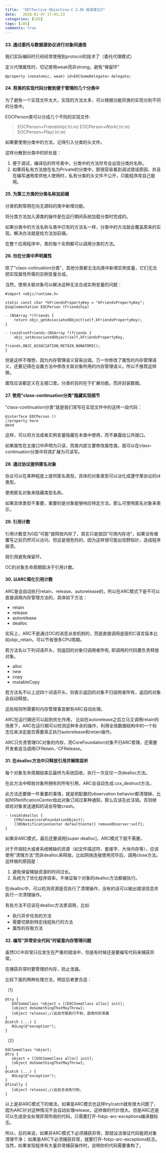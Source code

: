 ```yaml
---
title:  "《Effective Objective-C 2.0》 阅读笔记3" 
date:   2018-02-07 17:45:23
categories: [iOS]
tags: [iOS]
comments: true
---
```


#### 23. 通过委托与数据源协议进行对象间通信

我们实际编码时已经经常使用到protocol的技术了（委托代理模式）

定义代理属性时，切记使用weak而非strong，避免“保留环”

``` objective_c
@property (nonatomic, weak) id<EOCSomeDelegate> delegate;
```

#### 24. 将类的实现代码分散到便于管理的几个分类中

为了避免一个实现文件太大，实现的方法太多，可以根据功能将类的实现分到不同的分类中。

EOCPerson类可以分成几个不同的实现文件:

> EOCPerson+Friendship(.h/.m)
> EOCPerson+Work(.h/.m)
> EOCPerson+Play(.h/.m)

如果要使用分类中的方法，记得引入分类的头文件。

这样分散到分类中的好处是：

1. 便于调试，编译后的符号表中，分类中的方法符号会出现分类的名称。
2. 如果将私有方法放在名为Private的分类中，那很容易看到调试错误原因，并且在编写通用库供他人使用时，私有分类的头文件不公开，只能程序库自己能用。

#### 25. 为第三方类的分类名称加前缀

分类机制常用在向无源码的类中新增功能。

将分类方法加入源类的操作是在运行期间系统加载分类时完成的。

如果分类中的方法名称与类中已有的方法名一样，分类中的方法就会覆盖原来的实现。解决办法就是给方法加前缀。

在整个应用程序中，类的每个实例都可以调用分类的方法。

#### 26. 勿在分类中声明属性

除了"class-cotinuation分类"，其他分类都无法向类中新增实例变量，它们无法把实现属性所需的实例变量合成。

当然，使用关联对象可以解决这种无法合成实例变量的问题：

``` objective_c
#import <objc/runtime.h>

static const char *kFriendsPropertyKey = "kFriendsPropertyKey";
@implementation EOCPerson (Friendship)

- (NSArray *)friends {
    return objc_getAssociatedObject(self,kFriendsPropertyKey);
}

- (void)setFriends:(NSArray *)friends {
    objc_setAssociatedObject(self,kFriendsPropertyKey,
                            friends,OBJC_ASSOCIATION_RETAIN_NONATOMIC);
}
```

但是这样不理想，因为内存管理语义容易出错。万一你修改了属性的内存管理语义，还要记得在设置方法中修改关联对象所用的内存管理语义。所以不推荐这样做。

属性应该都定义在主接口里。分类的目的在于扩展功能，而非封装数据。

#### 27. 使用"class-continuation分类"隐藏实现细节

"class-continuation分类"就是我们常写在实现文件中的这样一段代码：

``` objective_c
@interface EOCPerson ()
//property here
@end
```

这样，可以将方法或者实例变量隐藏在本类中使用，而不暴露给公共接口。

如果属性在主接口中声明为只读，而类内部又要修改属性值，就可以在class-continuation分类中将其扩展为可读写。


#### 28. 通过协议提供匿名对象

协议可以在某种程度上提供匿名类型。具体的对象类型可以淡化成遵守某协议的id类型。

使用匿名对象来隐藏类型名称。

如果具体类型不重要，重要的是对象能够响应特定方法，那么可使用匿名对象来表示。

#### 29. 引用计数

引用计数变为0后“可能”就释放内存了，其实只是放回“可用内存池”，如果没有被覆写之前仍然可以访问，但这是很危险的，因为这样很可能出现野指针，造成程序崩溃。

弱引用避免保留环。

OC的对象生命周期取决于引用计数。

#### 30. 以ARC简化引用计数

ARC是会自动执行retain、release、autorelease的，所以在ARC模式下是不可以直接调用内存管理方法的，具体如下方法：

* retain
* release
* autorelease
* dealloc

实际上，ARC不是通过OC的消息派发机制的，而是直接调用底层的C语言版本比如objc_retain。可以节省很多CPU周期。

若方法名以下列词语开头，则返回的对象归调用者所有, 即调用的代码要负责释放对象。

* alloc
* new
* copy
* mutableCopy

若方法名不以上述四个词语开头，则表示返回的对象不归调用者所有，返回的对象会自动释放。

这些规则所需要的内存管理事宜都有ARC自动处理。

ARC在运行期还可以起到优化作用， 比如在autorelease之后立马又调用retain的场景下，ARC在运行期可以检测这种多余的操作，利用全局数据结构中的一个标志位来决定是否需要真正执行autorelease和retain操作。

ARC只负责管理OC对象的内存，而CoreFoundation对象不归ARC管理，还需要开发者适当调用CFRetain／CFRelease。

#### 31. 在dealloc方法中只释放引用并解除监听

每个对象生命周期结束后最终为系统回收，执行一次且仅一次dealloc方法。

在此方法中释放对象所拥有的所有引用，ARC会自动生成.cxx_destruct方法。

此方法还要做一件重要的事情，就是把配置的observation behavior都清理掉，比如NSNotificationCenter给此对象订阅过某种通知，那么应该在此注销。否则继续给对象发送通知的话会导致crash。

``` objective_c
- (void)dealloc {
    CFRelease(coreFoundationObject);
    [[NSNotificationCenter defaultCenter] removeObserver:self];
}
```

如果非ARC模式，最后还要调用[super dealloc]，ARC模式下就不需要。

对于开销较大或者系统稀缺的资源（如文件描述符、套接字、大块内存等），应该使用"清理方法"而非dealloc来释放。比如网络连接使用完毕后，调用close方法。
这样做的原因是：

1. 避免保留稀缺资源的时间过长。
2. 系统为了优化程序效率，不保证每个对象的dealloc方法都被执行。

在dealloc中，可以检测资源是否执行了清理操作，没有的话可以输出错误信息并执行一次清理操作。

有些方法不应该在dealloc方法里调用，比如

* 执行异步任务的方法
* 需要切换到特定线程执行的方法
* 属性的存取方法

#### 32. 编写“异常安全代码”时留意内存管理问题

虽然OC中异常只应发生在严重的错误中，但是有时候还是要编写代码来捕获异常。

在捕获异常时要管理好内存，防止泄漏。

比较下面的两种处理方法，明显后者更合适：

（1）
 
 ``` objective_c
@try {
    EOCSomeClass *object = [[EOCSomeClass alloc] init];
    [object doSomethingThatMayThrow];
    [object release];//此处可能执行不到，造成内存泄漏
}
@catch (...) {
    NSLog(@"exception");
}
 ```
 
 （2）
 
 ``` objective_c
 EOCSomeClass *object;
 @try {
    object = [[EOCSomeClass alloc] init];
    [object doSomethingThatMayThrow];
 }
 @catch (...) {
    NSLog(@"exception");
 }
 @finally {
    [object release];//此处总会执行到。
 }
 ```
 
 以上是非ARC模式下的做法，如果是ARC模式也这样try/catch就有很大问题了，因为ARC针对这种情况不会自动处理release，这样做的代价很大。但是ARC还是可以生成安全处理异常所用的代码，只需要打开-fobjc-arc-exceptions编译器标志。
 
 所以，总的来说，如果非ARC模式下必须捕获异常，那就设法保证代码能把对象清理干净； 如果是ARC下必须捕获异常，就要打开-fobjc-arc-exceptions标志。当然，如果发现程序有大量异常捕获操作时，说明你的代码需要重构了。

